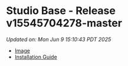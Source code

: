 # Studio Base - Release v15545704278-master
_Updated on: Mon Jun 9 15:10:43 PDT 2025_

- [Image](https://github.com/vertigis/studio-base-internal/pkgs/container/studio%2fbase%2finternal/434312708?tag=v15545704278-master)
- [Installation
  Guide](https://github.com/vertigis/studio-base-internal/tree/v15545704278-master)
